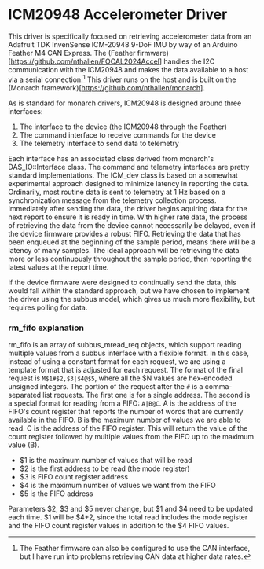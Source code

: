 # ICM20948 Accelerometer Driver 

This driver is specifically focused on retrieving accelerometer
data from an Adafruit TDK InvenSense ICM-20948 9-DoF IMU
by way of an Arduino Feather M4 CAN Express. The
(Feather firmware)[https://github.com/nthallen/FOCAL2024Accel]
handles the I2C communication with the ICM20948 and makes the
data available to a host via a serial connection.[^1] This
driver runs on the host and is built on the
(Monarch framework)[https://github.com/nthallen/monarch].

As is standard for monarch drivers, ICM20948 is designed around
three interfaces:

  1. The interface to the device (the ICM20948 through the Feather)
  2. The command interface to receive commands for the device
  3. The telemetry interface to send data to telemetry

Each interface has an associated class derived from monarch's
DAS_IO::Interface class. The command and telemetry interfaces
are pretty standard implementations. The ICM_dev class is
based on a somewhat experimental approach designed to minimize
latency in reporting the data. Ordinarily, most routine data is
sent to telemetry at 1 Hz based on a synchronization message from
the telemetry collection process. Immediately after sending the
data, the driver begins aquiring data for the next report to
ensure it is ready in time. With higher rate data, the process
of retrieving the data from the device cannot necessarily be
delayed, even if the device firmware provides a robust FIFO.
Retrieving the data that has been enqueued at the beginning of
the sample period, means there will be a latency of many samples.
The ideal approach will be retrieving the data more or less
continuously throughout the sample period, then reporting the
latest values at the report time.

If the device firmware were designed to continually send the
data, this would fall within the standard approach, but we have
chosen to implement the driver using the subbus model, which
gives us much more flexibility, but requires polling for data.

### rm_fifo explanation

rm_fifo is an array of subbus_mread_req objects, which support
reading multiple values from a subbus interface with a flexible
format. In this case, instead of using a constant format for
each request, we are using a template format that is adjusted
for each request. The format of the final request is
`M$1#$2,$3|$4@$5`, where all the $N values are hex-encoded
unsigned integers. The portion of the request after the `#`
is a comma-separated list requests. The first one is for a
single address. The second is a special format for reading
from a FIFO: `A|B@C`. A is the address of the FIFO's
count register that reports the number of words that are
currently available in the FIFO. B is the maximum number of
values we are able to read. C is the address of the FIFO
register. This will return the value of the count register
followed by multiple values from the FIFO up to the maximum
value (B).

  - $1 is the maximum number of values that will be read
  - $2 is the first address to be read (the mode register)
  - $3 is FIFO count register address
  - $4 is the maximum number of values we want from the FIFO
  - $5 is the FIFO address

Parameters $2, $3 and $5 never change, but $1 and $4 need to
be updated each time. $1 will be $4+2, since the total read
includes the mode register and the FIFO count register values
in addition to the $4 FIFO values.

[^1]: The Feather firmware can also be configured to use the CAN
interface, but I have run into problems retrieving CAN data
at higher data rates.
